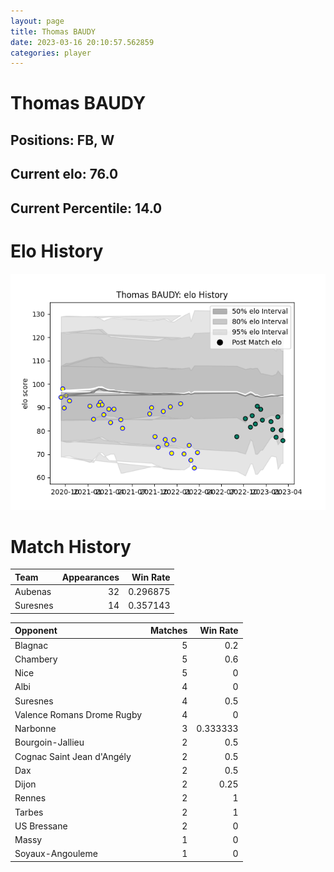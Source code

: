 ```yaml
---  
layout: page  
title: Thomas BAUDY  
date: 2023-03-16 20:10:57.562859  
categories: player  
---
```

# Thomas BAUDY

## Positions: FB, W

## Current elo: 76.0

## Current Percentile: 14.0

# Elo History


![elo history](history_ThomasBAUDY.png)
# Match History


| Team     |   Appearances |   Win Rate |
|:---------|--------------:|-----------:|
| Aubenas  |            32 |   0.296875 |
| Suresnes |            14 |   0.357143 |

| Opponent                   |   Matches |   Win Rate |
|:---------------------------|----------:|-----------:|
| Blagnac                    |         5 |   0.2      |
| Chambery                   |         5 |   0.6      |
| Nice                       |         5 |   0        |
| Albi                       |         4 |   0        |
| Suresnes                   |         4 |   0.5      |
| Valence Romans Drome Rugby |         4 |   0        |
| Narbonne                   |         3 |   0.333333 |
| Bourgoin-Jallieu           |         2 |   0.5      |
| Cognac Saint Jean d'Angély |         2 |   0.5      |
| Dax                        |         2 |   0.5      |
| Dijon                      |         2 |   0.25     |
| Rennes                     |         2 |   1        |
| Tarbes                     |         2 |   1        |
| US Bressane                |         2 |   0        |
| Massy                      |         1 |   0        |
| Soyaux-Angouleme           |         1 |   0        |